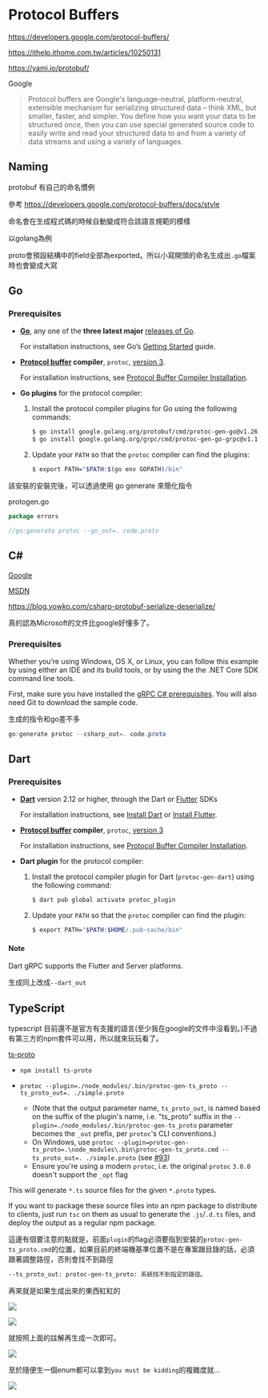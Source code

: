 # Protocol Buffers

https://developers.google.com/protocol-buffers/

https://ithelp.ithome.com.tw/articles/10250131

https://yami.io/protobuf/

Google

> Protocol buffers are Google's language-neutral, platform-neutral, extensible mechanism for serializing structured data – think XML, but smaller, faster, and simpler. You define how you want your data to be structured once, then you can use special generated source code to easily write and read your structured data to and from a variety of data streams and using a variety of languages.



## Naming

protobuf 有自己的命名慣例

參考 https://developers.google.com/protocol-buffers/docs/style



命名會在生成程式碼的時候自動變成符合該語言規範的模樣

以golang為例

proto會預設結構中的field全部為exported。所以小寫開頭的命名生成出`.go`檔案時也會變成大寫

## Go



### Prerequisites

- **[Go](https://golang.org/)**, any one of the **three latest major** [releases of Go](https://golang.org/doc/devel/release.html).

  For installation instructions, see Go’s [Getting Started](https://golang.org/doc/install) guide.

- **[Protocol buffer](https://developers.google.com/protocol-buffers) compiler**, `protoc`, [version 3](https://developers.google.com/protocol-buffers/docs/proto3).

  For installation instructions, see [Protocol Buffer Compiler Installation](https://grpc.io/docs/protoc-installation/).

- **Go plugins** for the protocol compiler:

  1. Install the protocol compiler plugins for Go using the following commands:

     ```sh
     $ go install google.golang.org/protobuf/cmd/protoc-gen-go@v1.26
     $ go install google.golang.org/grpc/cmd/protoc-gen-go-grpc@v1.1
     ```

  2. Update your `PATH` so that the `protoc` compiler can find the plugins:

     ```sh
     $ export PATH="$PATH:$(go env GOPATH)/bin"
     ```





該安裝的安裝完後，可以透過使用 go generate 來簡化指令



protogen.go

```go
package errors

//go:generate protoc --go_out=. code.proto
```



## C#

[Google](https://developers.google.com/protocol-buffers/docs/csharptutorial)

[MSDN](https://docs.microsoft.com/zh-tw/aspnet/core/grpc/?view=aspnetcore-5.0)

https://blog.yowko.com/csharp-protobuf-serialize-deserialize/

真的認為Microsoft的文件比google好懂多了。



### Prerequisites

Whether you’re using Windows, OS X, or Linux, you can follow this example by using either an IDE and its build tools, or by using the the .NET Core SDK command line tools.

First, make sure you have installed the [gRPC C# prerequisites](https://github.com/grpc/grpc/blob/v1.41.0/src/csharp/README.md#prerequisites). You will also need Git to download the sample code.



生成的指令和go差不多

```powershell
go:generate protoc --csharp_out=. code.proto
```



## Dart

### Prerequisites

- **[Dart](https://dart.dev/)** version 2.12 or higher, through the Dart or [Flutter](https://flutter.dev/) SDKs

  For installation instructions, see [Install Dart](https://dart.dev/install) or [Install Flutter](https://flutter.dev/docs/get-started/install).

- **[Protocol buffer](https://developers.google.com/protocol-buffers) compiler**, `protoc`, [version 3](https://developers.google.com/protocol-buffers/docs/proto3)

  For installation instructions, see [Protocol Buffer Compiler Installation](https://grpc.io/docs/protoc-installation/).

- **Dart plugin** for the protocol compiler:

  1. Install the protocol compiler plugin for Dart (`protoc-gen-dart`) using the following command:

     ```sh
     $ dart pub global activate protoc_plugin
     ```

  2. Update your `PATH` so that the `protoc` compiler can find the plugin:

     ```sh
     $ export PATH="$PATH:$HOME/.pub-cache/bin"
     ```

#### Note

Dart gRPC supports the Flutter and Server platforms.



生成同上改成`--dart_out`



## TypeScript

typescript 目前還不是官方有支援的語言(至少我在google的文件中沒看到。)不過有第三方的npm套件可以用，所以就來玩玩看了。

[ts-proto](https://github.com/stephenh/ts-proto)

- `npm install ts-proto`

- ```
  protoc --plugin=./node_modules/.bin/protoc-gen-ts_proto --ts_proto_out=. ./simple.proto
  ```

  - (Note that the output parameter name, `ts_proto_out`, is named based on the suffix of the plugin's name, i.e. "ts_proto" suffix in the `--plugin=./node_modules/.bin/protoc-gen-ts_proto` parameter becomes the `_out` prefix, per `protoc`'s CLI conventions.)
  - On Windows, use `protoc --plugin=protoc-gen-ts_proto=.\node_modules\.bin\protoc-gen-ts_proto.cmd --ts_proto_out=. ./simple.proto` (see [#93](https://github.com/stephenh/ts-proto/issues/93))
  - Ensure you're using a modern `protoc`, i.e. the original `protoc` `3.0.0` doesn't support the `_opt` flag

This will generate `*.ts` source files for the given `*.proto` types.

If you want to package these source files into an npm package to distribute to clients, just run `tsc` on them as usual to generate the `.js`/`.d.ts` files, and deploy the output as a regular npm package.



這邊有個要注意的點就是，前面`plugin`的flag必須要指到安裝的`protoc-gen-ts_proto.cmd`的位置，如果目前的終端機基準位置不是在專案跟目錄的話，必須跟著調整路徑，否則會找不到路徑

```bash
--ts_proto_out: protoc-gen-ts_proto: 系統找不到指定的路徑。
```



再來就是如果生成出來的東西紅紅的

![](https://i.imgur.com/iyrKNMQ.png)

![](C:\Users\rockefel\AppData\Roaming\Typora\typora-user-images\image-20220325112248570.png)

就按照上面的註解再生成一次即可。

![](https://i.imgur.com/Se8MDor.png)



至於隨便生一個enum都可以拿到`you must be kidding`的複雜度就...

![](https://i.imgur.com/b2jSWbU.png)
